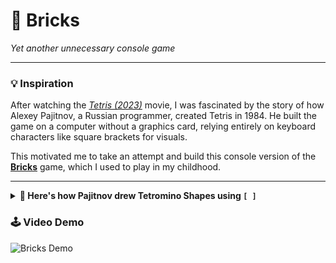 # 🧱 Bricks
*Yet another unnecessary console game*

---

### 💡 Inspiration
After watching the *[Tetris (2023)](https://www.imdb.com/title/tt12758060/)* movie, I was fascinated by the story of how Alexey Pajitnov, a Russian programmer, created Tetris in 1984.
He built the game on a computer without a graphics card, relying entirely on keyboard characters like square brackets for visuals.

This motivated me to take an attempt and build this console version of the **[Bricks](https://dosgames.com/game/break-machine/)** game, which I used to play in my childhood.

---
<details>
<summary><strong>🧩 Here's how Pajitnov drew Tetromino Shapes using <code>[ ]</code></strong></summary>

```
I-shape:        O-shape:        T-shape:

[ ][ ][ ][ ]    [ ][ ]          [ ][ ][ ]
                                [ ]

S-shape:        Z-shape:        J-shape:

  [ ][ ]        [ ][ ]            [ ]
[ ][ ]            [ ][ ]          [ ][ ]

L-shape:

  [ ]
  [ ]
[ ][ ]
```

</details>

### 🕹️ Video Demo
![Bricks Demo](./Demo/Bricks.gif)
